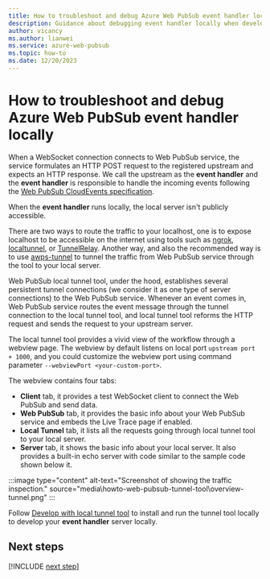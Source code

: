 ```yaml
---
title: How to troubleshoot and debug Azure Web PubSub event handler locally 
description: Guidance about debugging event handler locally when developing with Azure Web PubSub service.
author: vicancy
ms.author: lianwei
ms.service: azure-web-pubsub
ms.topic: how-to 
ms.date: 12/20/2023
---
```


# How to troubleshoot and debug Azure Web PubSub event handler locally

When a WebSocket connection connects to Web PubSub service, the service formulates an HTTP POST request to the registered upstream and expects an HTTP response. We call the upstream as the **event handler** and the **event handler** is responsible to handle the incoming events following the [Web PubSub CloudEvents specification](./reference-cloud-events.md).

When the **event handler** runs locally, the local server isn't publicly accessible.

There are two ways to route the traffic to your localhost, one is to expose localhost to be accessible on the internet using tools such as [ngrok](https://ngrok.com), [localtunnel](https://github.com/localtunnel/localtunnel), or [TunnelRelay](https://github.com/OfficeDev/microsoft-teams-tunnelrelay). Another way, and also the recommended way is to use [awps-tunnel](./howto-web-pubsub-tunnel-tool.md) to tunnel the traffic from Web PubSub service through the tool to your local server.

Web PubSub local tunnel tool, under the hood, establishes several persistent tunnel connections (we consider it as one type of server connections) to the Web PubSub service. Whenever an event comes in, Web PubSub service routes the event message through the tunnel connection to the local tunnel tool, and local tunnel tool reforms the HTTP request and sends the request to your upstream server.

The local tunnel tool provides a vivid view of the workflow through a webview page. The webview by default listens on local port `upstream port + 1000`, and you could customize the webview port using command parameter `--webviewPort <your-custom-port>`.

The webview contains four tabs:
- **Client** tab, it provides a test WebSocket client to connect the Web PubSub and send data.
- **Web PubSub** tab, it provides the basic info about your Web PubSub service and embeds the Live Trace page if enabled.
- **Local Tunnel** tab, it lists all the requests going through local tunnel tool to your local server.
- **Server** tab, it shows the basic info about your local server. It also provides a built-in echo server with code similar to the sample code shown below it.

:::image type="content" alt-text="Screenshot of showing the traffic inspection." source="media\howto-web-pubsub-tunnel-tool\overview-tunnel.png" :::

Follow [Develop with local tunnel tool](./howto-web-pubsub-tunnel-tool.md) to install and run the tunnel tool locally to develop your **event handler** server locally.

## Next steps

[!INCLUDE [next step](includes/include-next-step.md)]
